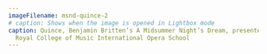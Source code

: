 ```yaml
---
imageFilename: msnd-quince-2
# caption: Shows when the image is opened in Lightbox mode
caption: Quince, Benjamin Britten’s A Midsummer Night’s Dream, presented by The
  Royal College of Music International Opera School
---
```

